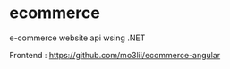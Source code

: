 # ecommerce
e-commerce website api wsing .NET

Frontend : https://github.com/mo3lii/ecommerce-angular
